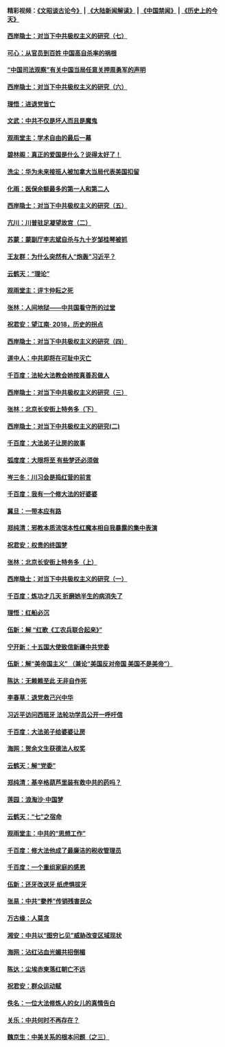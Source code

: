#### 精彩视频：[《文昭谈古论今》](https://github.com/gfw-breaker/wenzhao/blob/master/README.md?t=12100630) | [《大陆新闻解读》](https://github.com/gfw-breaker/ntdtv-comedy/blob/master/README.md?t=12100630) | [《中国禁闻》](https://github.com/gfw-breaker/ntdtv-news/blob/master/README.md?t=12100630) | [《历史上的今天》](https://github.com/gfw-breaker/today-in-history/blob/master/README.md?t=12100630) 

#### [西岸隐士：对当下中共极权主义的研究（七）](../pages/nsc993/n10894592.md?t=12100630) 

#### [可心：从官员到百姓 中国高自杀率的祸根](../pages/nsc993/n10899801.md?t=12100630) 

#### [“中国司法观察”有关中国当局任意关押周勇军的声明](../pages/nsc993/n10899323.md?t=12100630) 

#### [西岸隐士：对当下中共极权主义的研究（六）](../pages/nsc993/n10894563.md?t=12100630) 

#### [理悟：进退党皆亡](../pages/nsc993/n10896617.md?t=12100630) 

#### [文武：中共不仅是坏人而且是魔鬼](../pages/nsc993/n10896590.md?t=12100630) 

#### [观雨堂主：学术自由的最后一幕](../pages/nsc993/n10896282.md?t=12100630) 

#### [碧林阁：真正的爱国是什么？说得太好了！](../pages/nsc993/n10896196.md?t=12100630) 

#### [洗尘：华为未来接班人被加拿大当局代表美国扣留](../pages/nsc993/n10896171.md?t=12100630) 

#### [化雨：医保余额最多的第一人和第二人](../pages/nsc993/n10894411.md?t=12100630) 

#### [西岸隐士：对当下中共极权主义的研究（五）](../pages/nsc993/n10894095.md?t=12100630) 

#### [亢川：川普驻足凝望故宫（二）](../pages/nsc993/n10893924.md?t=12100630) 

#### [苏蒙：蒙副厅李志斌自杀与九十岁邹桂琴被抓](../pages/nsc993/n10893359.md?t=12100630) 

#### [王友群：为什么突然有人“炮轰”习近平？](../pages/nsc993/n10892978.md?t=12100630) 

#### [云鹤天：“理论”](../pages/nsc993/n10893043.md?t=12100630) 

#### [观雨堂主：评卞仲耘之死](../pages/nsc993/n10891901.md?t=12100630) 

#### [张林：人间地狱——中共国看守所的过堂](../pages/nsc993/n10891002.md?t=12100630) 

#### [祝君安：望江南‧ 2018，历史的拐点](../pages/nsc993/n10889460.md?t=12100630) 

#### [西岸隐士：对当下中共极权主义的研究（四）](../pages/nsc993/n10887490.md?t=12100630) 

#### [道中人：中共即将在可耻中灭亡](../pages/nsc993/n10887956.md?t=12100630) 

#### [千百度：法轮大法教会她按真善忍做人](../pages/nsc993/n10887637.md?t=12100630) 

#### [西岸隐士：对当下中共极权主义的研究（三）](../pages/nsc993/n10882983.md?t=12100630) 

#### [张林：北京长安街上特务多（下）](../pages/nsc993/n10884987.md?t=12100630) 

#### [西岸隐士：对当下中共极权主义的研究(二)](../pages/nsc993/n10878756.md?t=12100630) 

#### [千百度：大法弟子让房的故事](../pages/nsc993/n10883156.md?t=12100630) 

#### [弧度度：大限将至 有些梦还必须做](../pages/nsc993/n10882718.md?t=12100630) 

#### [岑三冬：川习会是捣红营的前言](../pages/nsc993/n10881767.md?t=12100630) 

#### [千百度：我有一个修大法的好婆婆](../pages/nsc993/n10880660.md?t=12100630) 

#### [冀旦：一带本应有路](../pages/nsc993/n10880340.md?t=12100630) 

#### [郑纯清：邪教本质流氓本性红魔本相自我暴露的集中表演](../pages/nsc993/n10880329.md?t=12100630) 

#### [祝君安：权贵的终国梦](../pages/nsc993/n10880242.md?t=12100630) 

#### [张林：北京长安街上特务多（上）](../pages/nsc993/n10880009.md?t=12100630) 

#### [西岸隐士：对当下中共极权主义的研究（一）](../pages/nsc993/n10878740.md?t=12100630) 

#### [千百度：炼功才几天 折磨她半生的病消失了](../pages/nsc993/n10878447.md?t=12100630) 

#### [理悟：红船必沉](../pages/nsc993/n10877545.md?t=12100630) 

#### [伍新：解 “红歌《工农兵联合起来》”](../pages/nsc993/n10876264.md?t=12100630) 

#### [宁开新：十五国大使致信新疆中共党委](../pages/nsc993/n10876212.md?t=12100630) 

#### [伍新：解“美帝国主义” （兼论“美国反对帝国 美国不是美帝”）](../pages/nsc993/n10874688.md?t=12100630) 

#### [陈达：无赖赖至此 无非自作死](../pages/nsc993/n10874640.md?t=12100630) 

#### [李春草：退党救己兴中华](../pages/nsc993/n10874600.md?t=12100630) 

#### [习近平访问西班牙 法轮功学员公开一呼吁信](../pages/nsc993/n10873818.md?t=12100630) 

#### [千百度：大法弟子给婆婆让房](../pages/nsc993/n10870567.md?t=12100630) 

#### [海网：贺余文生获德法人权奖](../pages/nsc993/n10869990.md?t=12100630) 

#### [云鹤天：解“党委”](../pages/nsc993/n10869977.md?t=12100630) 

#### [郑纯清：基辛格葫芦里装有救中共的药吗？](../pages/nsc993/n10868192.md?t=12100630) 

#### [莲园：浪淘沙‧中国梦](../pages/nsc993/n10868184.md?t=12100630) 

#### [云鹤天：“七”之宿命](../pages/nsc993/n10868163.md?t=12100630) 

#### [观雨堂主：中共的“思想工作”](../pages/nsc993/n10868076.md?t=12100630) 

#### [千百度：修大法他成了最廉洁的税收管理员](../pages/nsc993/n10867964.md?t=12100630) 

#### [千百度：一个重组家庭的感恩](../pages/nsc993/n10865204.md?t=12100630) 

#### [伍新：还牙改送牙 纸虎惧拔牙](../pages/nsc993/n10863679.md?t=12100630) 

#### [张易：中共“豢养”传销残害民众](../pages/nsc993/n10864740.md?t=12100630) 

#### [万古缘：人莫贪](../pages/nsc993/n10863667.md?t=12100630) 

#### [湘安：中共以“图穷匕见”威胁改变区域现状](../pages/nsc993/n10864609.md?t=12100630) 

#### [海网：沾红沾血光媚共招倒楣](../pages/nsc993/n10863591.md?t=12100630) 

#### [陈达：尘埃赤柬落红朝亡不远](../pages/nsc993/n10863562.md?t=12100630) 

#### [祝君安：群众运动赋](../pages/nsc993/n10863448.md?t=12100630) 

#### [佚名：一位大法修炼人的女儿的真情告白](../pages/nsc993/n10861395.md?t=12100630) 

#### [关乐：中共何时不再存在？](../pages/nsc993/n10860742.md?t=12100630) 

#### [魏京生：中美关系的根本问题（之三）](../pages/nsc993/n10860643.md?t=12100630) 

